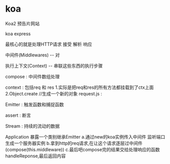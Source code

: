 # koa
Koa2 预告片网站



koa express

最核心的就是处理HTTP请求
  接受
  解析
  响应

中间件(Middlewares) -- 对

执行上下文(Context) -- 串联这些东西的执行步骤

compose : 中间件数组处理

context : 包括req 和 res
  1.实际是把req和res的所有方法都挂载到了ctx上面
  2.Object.create //生成一个新的对象
request.js :  

Emitter : 触发函数和捕捉函数

assert : 断言

Stream : 持续的流动的数据

Application 暴露一个类别继承Emitter
  a.通过new的koa实例传入中间件 监听端口 生成一个服务器实例
  b.拿到http的req请求,在让这个请求逐层过中间件(compose(this.middleware))
  c.最后吧compose完的结果交给处理响应的函数handleReponse,最后返回内容

